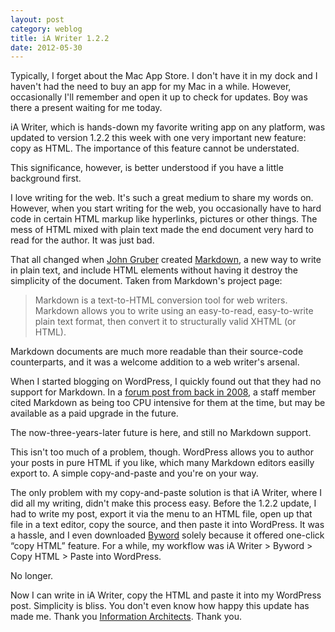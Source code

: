 ```yaml
---
layout: post
category: weblog
title: iA Writer 1.2.2
date: 2012-05-30
---
```


Typically, I forget about the Mac App Store. I don't have it in my dock and I haven't had the need to buy an app for my Mac in a while. However, occasionally I'll remember and open it up to check for updates. Boy was there a present waiting for me today.

iA Writer, which is hands-down my favorite writing app on any platform, was updated to version 1.2.2 this week with one very important new feature: copy as HTML. The importance of this feature cannot be understated.

This significance, however, is better understood if you have a little background first.

I love writing for the web. It's such a great medium to share my words on. However, when you start writing for the web, you occasionally have to hard code in certain HTML markup like hyperlinks, pictures or other things. The mess of HTML mixed with plain text made the end document very hard to read for the author. It was just bad.

That all changed when [John Gruber](http://daringfireball.net/) created [Markdown](http://daringfireball.net/projects/markdown), a new way to write in plain text, and include HTML elements without having it destroy the simplicity of the document. Taken from Markdown's project page:

> Markdown is a text-to-HTML conversion tool for web writers. Markdown allows you to write using an easy-to-read, easy-to-write plain text format, then convert it to structurally valid XHTML (or HTML).

Markdown documents are much more readable than their source-code counterparts, and it was a welcome addition to a web writer's arsenal.

When I started blogging on WordPress, I quickly found out that they had no support for Markdown. In a [forum post from back in 2008](http://en.forums.wordpress.com/topic/markdown?replies=4#post-154702), a staff member cited Markdown as being too CPU intensive for them at the time, but may be available as a paid upgrade in the future.

The now-three-years-later future is here, and still no Markdown support.

This isn't too much of a problem, though. WordPress allows you to author your posts in pure HTML if you like, which many Markdown editors easilly export to. A simple copy-and-paste and you're on your way.

The only problem with my copy-and-paste solution is that iA Writer, where I did all my writing, didn't make this process easy. Before the 1.2.2 update, I had to write my post, export it via the menu to an HTML file, open up that file in a text editor, copy the source, and then paste it into WordPress. It was a hassle, and I even downloaded [Byword](http://bywordapp.com/) solely because it offered one-click “copy HTML” feature. For a while, my workflow was iA Writer > Byword > Copy HTML > Paste into WordPress.

No longer.

Now I can write in iA Writer, copy the HTML and paste it into my WordPress post. Simplicity is bliss. You don't even know how happy this update has made me. Thank you [Information Architects](http://informationarchitects.net/). Thank you.